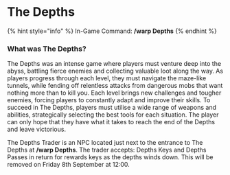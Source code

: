 # The Depths

[//]: # (Outdated information)

{% hint style="info" %}
In-Game Command: **/warp Depths**
{% endhint %}

### What was The Depths?

The Depths was an intense game where players must venture deep into the abyss, battling fierce enemies and collecting valuable loot along the way. As players progress through each level, they must navigate the maze-like tunnels, while fending off relentless attacks from dangerous mobs that want nothing more than to kill you. Each level brings new challenges and tougher enemies, forcing players to constantly adapt and improve their skills. To succeed in The Depths, players must utilise a wide range of weapons and abilities, strategically selecting the best tools for each situation. The player can only hope that they have what it takes to reach the end of the Depths and leave victorious.

The Depths Trader is an NPC located just next to the entrance to The Depths at **/warp Depths**. The trader accepts: Depths Keys and Depths Passes in return for rewards keys as the depths winds down. This will be removed on Friday 8th September at 12:00.
